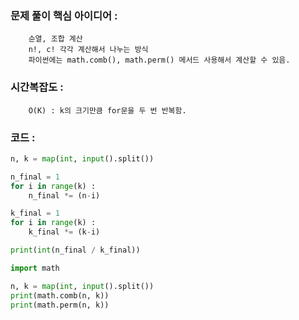 ### 문제 풀이 핵심 아이디어 :
        순열, 조합 계산
        n!, c! 각각 계산해서 나누는 방식
        파이썬에는 math.comb(), math.perm() 메서드 사용해서 계산할 수 있음.

### 시간복잡도 :
        O(K) : k의 크기만큼 for문을 두 번 반복함.

### 코드 :
```python
n, k = map(int, input().split())

n_final = 1
for i in range(k) :
    n_final *= (n-i)

k_final = 1
for i in range(k) :
    k_final *= (k-i)

print(int(n_final / k_final))
```

```python
import math

n, k = map(int, input().split())
print(math.comb(n, k))
print(math.perm(n, k))
```